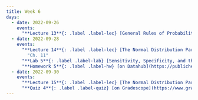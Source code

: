 ```yaml
---
title: Week 6
days:
  - date: 2022-09-26
    events:
      "**Lecture 13**{: .label .label-lec} [General Rules of Probability cont.](https://ph142-ucb.github.io/fa22/src/lec/013_moreProbSlides.pdf)":
  - date: 2022-09-28
    events:
      "**Lecture 14**{: .label .label-lec} [The Normal Distribution Part I](https://ph142-ucb.github.io/fa22/src/lec/014_Normal-distn.pdf)": 
        "Ch. 11"
      "**Lab 5**{: .label .label-lab} [Sensitivity, Specificity, and the Normal Distribution](https://publichealth.datahub.berkeley.edu/hub/user-redirect/git-pull?repo=https%3A%2F%2Fgithub.com%2Fph142-ucb%2Fph142-fa22&urlpath=rstudio%2F&branch=main) (Due September 30)":
      "**Homework 5**{: .label .label-hw} [on Datahub](https://publichealth.datahub.berkeley.edu/hub/user-redirect/git-pull?repo=https%3A%2F%2Fgithub.com%2Fph142-ucb%2Fph142-fa22&urlpath=rstudio%2F&branch=main)":
  - date: 2022-09-30
    events:
      "**Lecture 15**{: .label .label-lec} [The Normal Distribution Part II](https://ph142-ucb.github.io/fa22/src/lec/015_Normal-distn-II.pdf)":
      "**Quiz 4**{: .label .label-quiz} [on Gradescope](https://www.gradescope.com/courses/412128/assignments/2303053) (Due 5:00 PM PST)":
---
```

